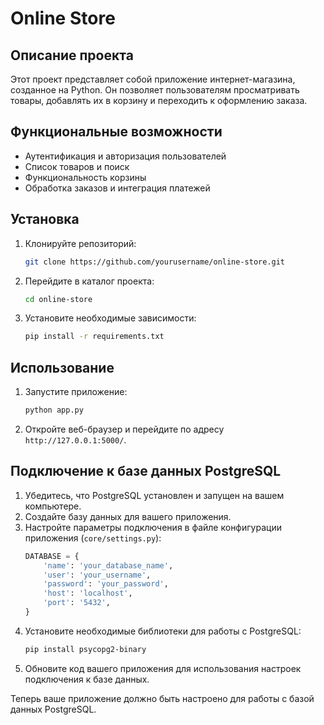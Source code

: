 # Online Store

## Описание проекта
Этот проект представляет собой приложение интернет-магазина, созданное на Python. Он позволяет пользователям просматривать товары, добавлять их в корзину и переходить к оформлению заказа.

## Функциональные возможности
- Аутентификация и авторизация пользователей
- Список товаров и поиск
- Функциональность корзины
- Обработка заказов и интеграция платежей

## Установка
1. Клонируйте репозиторий:
    ```bash
    git clone https://github.com/yourusername/online-store.git
    ```
2. Перейдите в каталог проекта:
    ```bash
    cd online-store
    ```
3. Установите необходимые зависимости:
    ```bash
    pip install -r requirements.txt
    ```

## Использование
1. Запустите приложение:
    ```bash
    python app.py
    ```
2. Откройте веб-браузер и перейдите по адресу `http://127.0.0.1:5000/`.

## Подключение к базе данных PostgreSQL
1. Убедитесь, что PostgreSQL установлен и запущен на вашем компьютере.
2. Создайте базу данных для вашего приложения.
3. Настройте параметры подключения в файле конфигурации приложения (`core/settings.py`):
    ```python
    DATABASE = {
        'name': 'your_database_name',
        'user': 'your_username',
        'password': 'your_password',
        'host': 'localhost',
        'port': '5432',
    }
    ```
4. Установите необходимые библиотеки для работы с PostgreSQL:
    ```bash
    pip install psycopg2-binary
    ```
5. Обновите код вашего приложения для использования настроек подключения к базе данных.

Теперь ваше приложение должно быть настроено для работы с базой данных PostgreSQL.